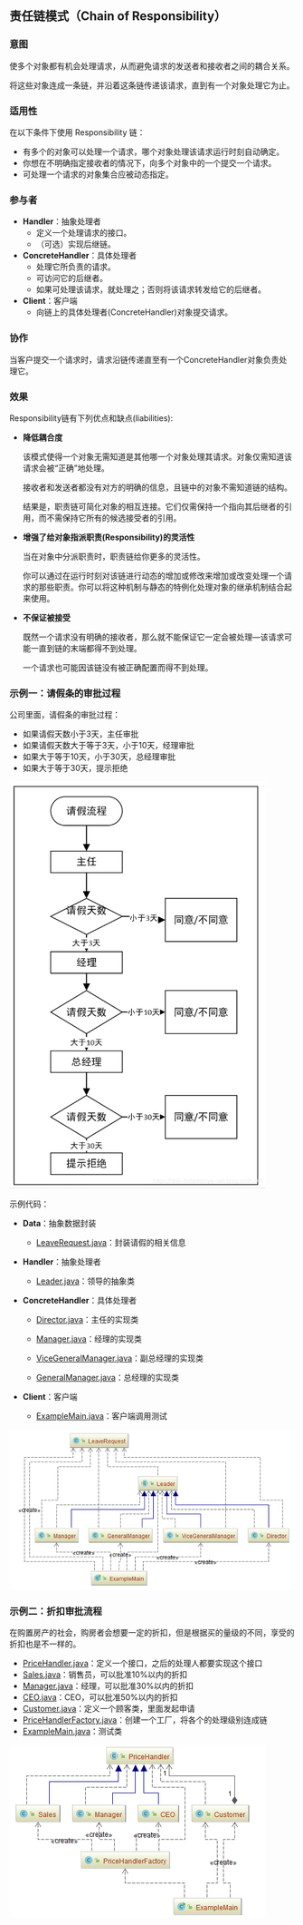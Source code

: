 ## 责任链模式（Chain of Responsibility）

### 意图
使多个对象都有机会处理请求，从而避免请求的发送者和接收者之间的耦合关系。

将这些对象连成一条链，并沿着这条链传递该请求，直到有一个对象处理它为止。

### 适用性
在以下条件下使用 Responsibility 链：
-	有多个的对象可以处理一个请求，哪个对象处理该请求运行时刻自动确定。
-	你想在不明确指定接收者的情况下，向多个对象中的一个提交一个请求。
-	可处理一个请求的对象集合应被动态指定。

### 参与者
-	**Handler**：抽象处理者
	-	定义一个处理请求的接口。
	-	（可选）实现后继链。
-	**ConcreteHandler**：具体处理者
	-	处理它所负责的请求。
	-	可访问它的后继者。
	-	如果可处理该请求，就处理之；否则将该请求转发给它的后继者。
-	**Client**：客户端
	-	向链上的具体处理者(ConcreteHandler)对象提交请求。
### 协作
当客户提交一个请求时，请求沿链传递直至有一个ConcreteHandler对象负责处理它。

### 效果

Responsibility链有下列优点和缺点(liabilities):

- **降低耦合度**

  该模式使得一个对象无需知道是其他哪一个对象处理其请求。对象仅需知道该请求会被“正确”地处理。

  接收者和发送者都没有对方的明确的信息，且链中的对象不需知道链的结构。

  结果是，职责链可简化对象的相互连接。它们仅需保持一个指向其后继者的引用，而不需保持它所有的候选接受者的引用。

- **增强了给对象指派职责(Responsibility)的灵活性**

  当在对象中分派职责时，职责链给你更多的灵活性。

  你可以通过在运行时刻对该链进行动态的增加或修改来增加或改变处理一个请求的那些职责。你可以将这种机制与静态的特例化处理对象的继承机制结合起来使用。

- **不保证被接受**

  既然一个请求没有明确的接收者，那么就不能保证它一定会被处理—该请求可能一直到链的末端都得不到处理。

  一个请求也可能因该链没有被正确配置而得不到处理。

### 示例一：请假条的审批过程

公司里面，请假条的审批过程：
-	如果请假天数小于3天，主任审批
-	如果请假天数大于等于3天，小于10天，经理审批
-	如果大于等于10天，小于30天，总经理审批
-	如果大于等于30天，提示拒绝

![1565925979863](assets/1565925979863.png)

示例代码：

- **Data**：抽象数据封装
  
  - [LeaveRequest.java](Pattern501_ChainOfResponsibility/src/main/java/com/jueee/example01/LeaveRequest.java)：封装请假的相关信息
  
- **Handler**：抽象处理者
  
  - [Leader.java](Pattern501_ChainOfResponsibility/src/main/java/com/jueee/example01/Leader.java)：领导的抽象类
  
- **ConcreteHandler**：具体处理者

  - [Director.java](Pattern501_ChainOfResponsibility/src/main/java/com/jueee/example01/Director.java)：主任的实现类

  -	[Manager.java](Pattern501_ChainOfResponsibility/src/main/java/com/jueee/example01/Manager.java)：经理的实现类
  -	[ViceGeneralManager.java](Pattern501_ChainOfResponsibility/src/main/java/com/jueee/example01/ViceGeneralManager.java)：副总经理的实现类
  -	[GeneralManager.java](Pattern501_ChainOfResponsibility/src/main/java/com/jueee/example01/GeneralManager.java)：总经理的实现类

- **Client**：客户端

  - [ExampleMain.java](Pattern501_ChainOfResponsibility/src/main/java/com/jueee/example01/ExampleMain.java)：客户端调用测试

![1565934690848](assets/1565934690848.png)



### 示例二：折扣审批流程

在购置房产的社会，购房者会想要一定的折扣，但是根据买的量级的不同，享受的折扣也是不一样的。

-	[PriceHandler.java](Pattern501_ChainOfResponsibility/src/main/java/com/jueee/example02/PriceHandler.java)：定义一个接口，之后的处理人都要实现这个接口
-	[Sales.java](Pattern501_ChainOfResponsibility/src/main/java/com/jueee/example02/Sales.java)：销售员，可以批准10%以内的折扣
-	[Manager.java](Pattern501_ChainOfResponsibility/src/main/java/com/jueee/example02/Manager.java)：经理，可以批准30%以内的折扣
-	[CEO.java](Pattern501_ChainOfResponsibility/src/main/java/com/jueee/example02/CEO.java)：CEO，可以批准50%以内的折扣
-	[Customer.java](Pattern501_ChainOfResponsibility/src/main/java/com/jueee/example02/Customer.java)：定义一个顾客类，里面发起申请
-	[PriceHandlerFactory.java](Pattern501_ChainOfResponsibility/src/main/java/com/jueee/example02/PriceHandlerFactory.java)：创建一个工厂，将各个的处理级别连成链
-	[ExampleMain.java](Pattern501_ChainOfResponsibility/src/main/java/com/jueee/example02/ExampleMain.java)：测试类

![1565934737067](assets/1565934737067.png)



